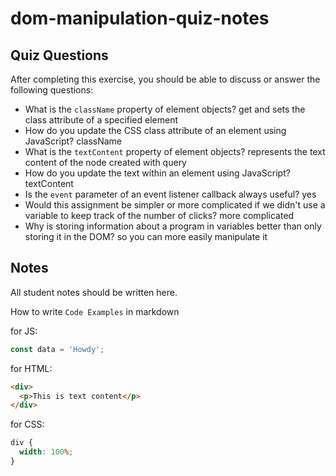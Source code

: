 # dom-manipulation-quiz-notes

## Quiz Questions

After completing this exercise, you should be able to discuss or answer the following questions:

- What is the `className` property of element objects?
  get and sets the class attribute of a specified element
- How do you update the CSS class attribute of an element using JavaScript?
  className
- What is the `textContent` property of element objects?
  represents the text content of the node created with query
- How do you update the text within an element using JavaScript?
  textContent
- Is the `event` parameter of an event listener callback always useful?
  yes
- Would this assignment be simpler or more complicated if we didn't use a variable to keep track of the number of clicks?
  more complicated
- Why is storing information about a program in variables better than only storing it in the DOM?
  so you can more easily manipulate it

## Notes

All student notes should be written here.

How to write `Code Examples` in markdown

for JS:

```javascript
const data = 'Howdy';
```

for HTML:

```html
<div>
  <p>This is text content</p>
</div>
```

for CSS:

```css
div {
  width: 100%;
}
```
